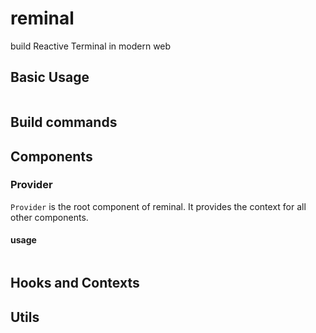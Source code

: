 # reminal

build Reactive Terminal in modern web

## Basic Usage

```tsx
```

## Build commands

## Components

### Provider
`Provider` is the root component of reminal. It provides the context for all other components.

#### usage
```tsx
```

## Hooks and Contexts

## Utils
